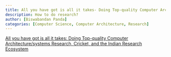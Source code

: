 ```yaml
---
title: All you have got is all it takes- Doing Top-quality Computer Architecture/systems Research, Cricket, and the Indian Research Ecosystem
description: How to do research?
author: [Biswabandan Panda]
categories: [Computer Science, Computer Architecture, Research]
---
```


[All you have got is all it takes: Doing Top-quality Computer Architecture/systems Research, Cricket, and the Indian Research Ecosystem](https://biswabandan.medium.com/all-you-have-got-is-all-it-takes-doing-top-quality-computer-architecture-systems-research-2573dc3bda02)
